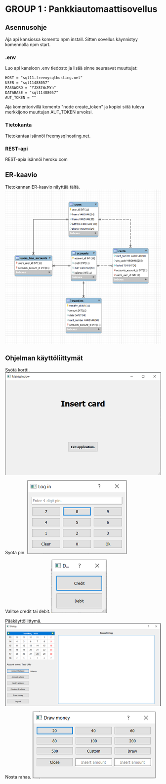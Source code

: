 # GROUP 1 : Pankkiautomaattisovellus

## Asennusohje
Aja api kansiossa komento npm install. Sitten sovellus käynnistyy komennolla npm start.

### .env
Luo api kansioon .env tiedosto ja lisää sinne seuraavat muuttujat:

    HOST = "sql11.freemysqlhosting.net"
    USER = "sql11488057"
    PASSWORD = "YJX8tWcMYn"
    DATABASE = "sql11488057"
    AUT_TOKEN = ""  

Aja komentorivillä komento "node create_token" ja kopioi siitä tuleva merkkijono muuttujan AUT_TOKEN arvoksi.

### Tietokanta
Tietokantaa isännöi freemysqlhosting.net.

### REST-api
REST-apia isännöi heroku.com

## ER-kaavio
Tietokannan ER-kaavio näyttää tältä. 
<img src="Documents/banksimul-db-27-4.png">

## Ohjelman käyttöliittymät
Syötä kortti. 
<img src="Documents/insert-card-window.png">


Syötä pin. 
<img src="Documents/insert-pin-window.png">


Valitse credit tai debit. 
<img src="Documents/debit-or-credit-window.png">


Pääkäyttöliittymä. 
<img src="Documents/main-bank-interface-window.png">


Nosta rahaa. 
<img src="Documents/draw-money-window.png">
